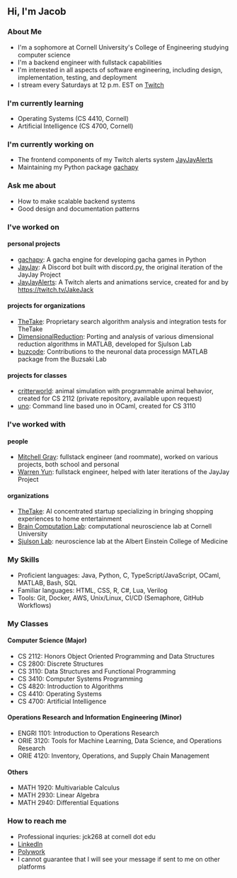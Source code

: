 ## Hi, I'm Jacob

### About Me
- I'm a sophomore at Cornell University's College of Engineering studying computer science
- I'm a backend engineer with fullstack capabilities
- I'm interested in all aspects of software engineering, including design, implementation, testing, and deployment
- I stream every Saturdays at 12 p.m. EST on [Twitch](https://twitch.tv/JakeJack)

### I'm currently learning
- Operating Systems (CS 4410, Cornell)
- Artificial Intelligence (CS 4700, Cornell)

### I'm currently working on
- The frontend components of my Twitch alerts system [JayJayAlerts](https://github.com/jakejack13/JayJayAlerts)
- Maintaining my Python package [gachapy](https://github.com/jakejack13/gachapy)

### Ask me about
- How to make scalable backend systems
- Good design and documentation patterns

### I've worked on
#### personal projects
- [gachapy](https://github.com/jakejack13/gachapy): A gacha engine for developing gacha games in Python
- [JayJay](https://github.com/jakejack13/JayJay-Bot): A Discord bot built with discord<span>.<span>py, the original iteration of the JayJay Project
- [JayJayAlerts](https://github.com/jakejack13/JayJayAlerts): A Twitch alerts and animations service, created for and by https://twitch.tv/JakeJack
#### projects for organizations
- [TheTake](https://thetake.ai/): Proprietary search algorithm analysis and integration tests for TheTake
- [DimensionalReduction](https://github.com/jakejack13/DimensionalReduction): Porting and analysis of various dimensional reduction algorithms in MATLAB, developed for Sjulson Lab
- [buzcode](https://github.com/buzsakilab/buzcode): Contributions to the neuronal data processign MATLAB package from the Buzsaki Lab
#### projects for classes
- [critterworld](https://github.com/MitchellGray100/Critter-World-README): animal simulation with programmable animal behavior, created for CS 2112 (private repository, available upon request)
- [uno](https://github.com/jakejack13/uno): Command line based uno in OCaml, created for CS 3110


### I've worked with
#### people
- [Mitchell Gray](https://github.com/MitchellGray100): fullstack engineer (and roommate),  worked on various projects, both school and personal
- [Warren Yun](https://github.com/NebuDev14): fullstack engineer, helped with later iterations of the JayJay Project
#### organizations
- [TheTake](https://thetake.ai/): AI concentrated startup specializing in bringing shopping experiences to home entertainment
- [Brain Computation Lab](https://braincomputation.org/): computational neuroscience lab at Cornell University
- [Sjulson Lab](https://sjulsonlab.org/): neuroscience lab at the Albert Einstein College of Medicine

### My Skills
- Proficient languages: Java, Python, C, TypeScript/JavaScript, OCaml, MATLAB, Bash, SQL
- Familiar languages: HTML, CSS, R, C#, Lua, Verilog
- Tools: Git, Docker, AWS, Unix/Linux, CI/CD (Semaphore, GitHub Workflows)

### My Classes
#### Computer Science (Major)
- CS 2112: Honors Object Oriented Programming and Data Structures
- CS 2800: Discrete Structures
- CS 3110: Data Structures and Functional Programming
- CS 3410: Computer Systems Programming
- CS 4820: Introduction to Algorithms 
- CS 4410: Operating Systems
- CS 4700: Artificial Intelligence
#### Operations Research and Information Engineering (Minor)
- ENGRI 1101: Introduction to Operations Research
- ORIE 3120: Tools for Machine Learning, Data Science, and Operations Research
- ORIE 4120: Inventory, Operations, and Supply Chain Management
#### Others
- MATH 1920: Multivariable Calculus
- MATH 2930: Linear Algebra
- MATH 2940: Differential Equations

### How to reach me
- Professional inquries: jck268 at cornell dot edu
- [LinkedIn](https://www.linkedin.com/in/jacob-kerr-4a284215b/)
- [Polywork](https://www.polywork.com/jakejack)
- I cannot guarantee that I will see your message if sent to me on other platforms
